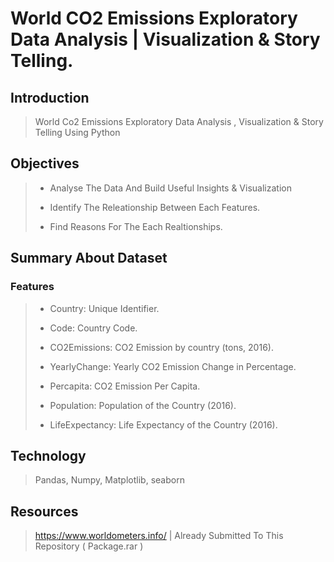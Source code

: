 # World CO2 Emissions Exploratory Data Analysis | Visualization & Story Telling.

## Introduction
>World Co2 Emissions Exploratory Data Analysis , Visualization &amp; Story Telling Using Python

## Objectives
> - Analyse The Data And Build Useful Insights & Visualization
> 
> - Identify The Releationship Between Each Features.
> 
> - Find Reasons For The Each Realtionships.



## Summary About Dataset
### Features
> - Country: Unique Identifier.
>
> - Code: Country Code.
>
> - CO2Emissions: CO2 Emission by country (tons, 2016).
>
> - YearlyChange: Yearly CO2 Emission Change in Percentage.
>
> - Percapita: CO2 Emission Per Capita.
>
> - Population: Population of the Country (2016).
>
> - LifeExpectancy: Life Expectancy of the Country (2016).

## Technology
>Pandas, Numpy, Matplotlib, seaborn

## Resources
>  https://www.worldometers.info/ | Already Submitted To This Repository ( Package.rar )

